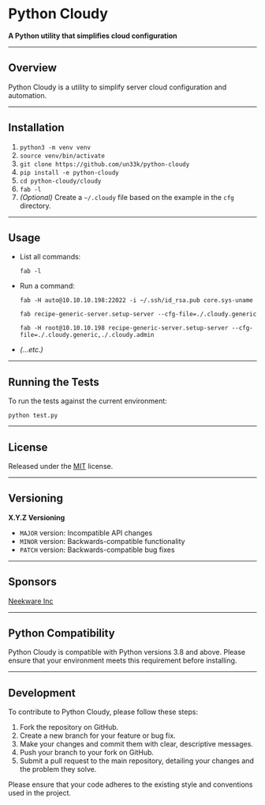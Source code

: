 # Python Cloudy

**A Python utility that simplifies cloud configuration**

---

## Overview

Python Cloudy is a utility to simplify server cloud configuration and automation.

---

## Installation

1. `python3 -m venv venv`
2. `source venv/bin/activate`
3. `git clone https://github.com/un33k/python-cloudy`
4. `pip install -e python-cloudy`
5. `cd python-cloudy/cloudy`
6. `fab -l`
7. *(Optional)* Create a `~/.cloudy` file based on the example in the `cfg` directory.

---

## Usage

- List all commands:
  ```
  fab -l
  ```
- Run a command:
  ```
  fab -H auto@10.10.10.198:22022 -i ~/.ssh/id_rsa.pub core.sys-uname
  ```
  ```
  fab recipe-generic-server.setup-server --cfg-file=./.cloudy.generic
  ```
  ```
  fab -H root@10.10.10.198 recipe-generic-server.setup-server --cfg-file=./.cloudy.generic,./.cloudy.admin
  ```
- *(...etc.)*

---

## Running the Tests

To run the tests against the current environment:

```
python test.py
```

---

## License

Released under the [MIT](LICENSE) license.

---

## Versioning

**X.Y.Z Versioning**

- `MAJOR` version: Incompatible API changes
- `MINOR` version: Backwards-compatible functionality
- `PATCH` version: Backwards-compatible bug fixes

---

## Sponsors

[Neekware Inc](https://neekware.com)

---

## Python Compatibility

Python Cloudy is compatible with Python versions 3.8 and above. Please ensure that your environment meets this requirement before installing.

---

## Development

To contribute to Python Cloudy, please follow these steps:

1. Fork the repository on GitHub.
2. Create a new branch for your feature or bug fix.
3. Make your changes and commit them with clear, descriptive messages.
4. Push your branch to your fork on GitHub.
5. Submit a pull request to the main repository, detailing your changes and the problem they solve.

Please ensure that your code adheres to the existing style and conventions used in the project.
